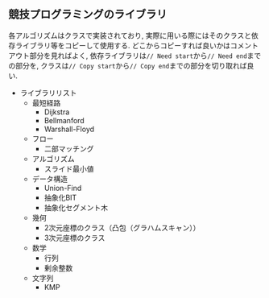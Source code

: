 ## 競技プログラミングのライブラリ

各アルゴリズムはクラスで実装されており, 実際に用いる際にはそのクラスと依存ライブラリ等をコピーして使用する. どこからコピーすれば良いかはコメントアウト部分を見ればよく, 依存ライブラリは`// Need start`から`// Need end`までの部分を, クラスは`// Copy start`から`// Copy end`までの部分を切り取れば良い.

* ライブラリリスト
    * 最短経路
        * Dijkstra
        * Bellmanford
        * Warshall-Floyd
    * フロー
        * 二部マッチング
    * アルゴリズム
        * スライド最小値
    * データ構造
        * Union-Find
        * 抽象化BIT
        * 抽象化セグメント木
    * 幾何
        * 2次元座標のクラス（凸包（グラハムスキャン））
        * 3次元座標のクラス
    * 数学
        * 行列
        * 剰余整数
    * 文字列
        * KMP